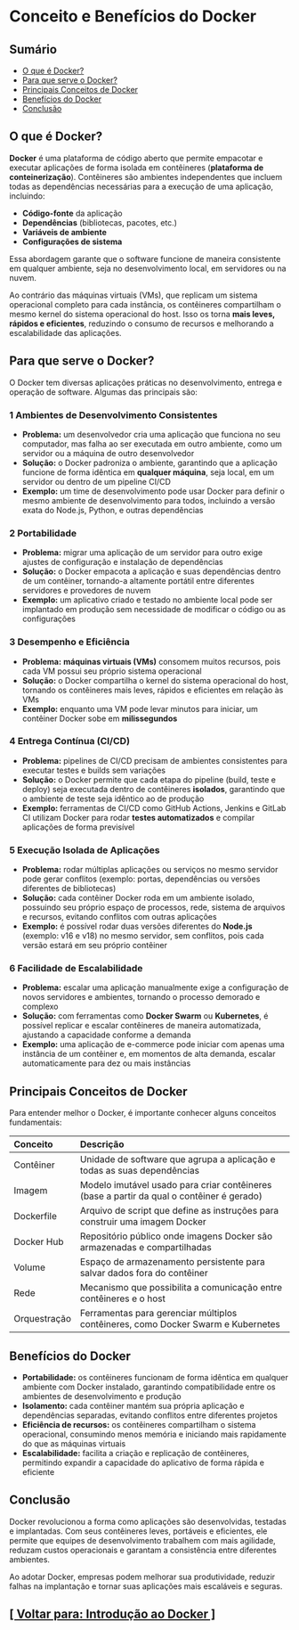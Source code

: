 # Conceito e Benefícios do Docker

<!--
TODO:
- Linkar este ponto com "Máquinas Virtuais"
- Linkar este ponto com "CI/CD"
- Linkar este ponto com "Kernel"
- Linkar este ponto com "Testes Automatizados"
- Linkar este ponto com "Node.js"
- Linkar este ponto com "Docker Swarm"
- Linkar este ponto com "Kubernetes"
-->

## Sumário

- [O que é Docker?](#docker)
- [Para que serve o Docker?](#para-serve-docker)
- [Principais Conceitos de Docker](#principais-conceitos-docker)
- [Benefícios do Docker](#beneficios-docker)
- [Conclusão](#conclusao)

## <a id="docker">O que é Docker?</a>

**Docker** é uma plataforma de código aberto que permite empacotar e executar aplicações de forma isolada em contêineres (**plataforma de conteinerização**). Contêineres são ambientes independentes que incluem todas as dependências necessárias para a execução de uma aplicação, incluindo:

- **Código-fonte** da aplicação
- **Dependências** (bibliotecas, pacotes, etc.)
- **Variáveis de ambiente**
- **Configurações de sistema**

Essa abordagem garante que o software funcione de maneira consistente em qualquer ambiente, seja no desenvolvimento local, em servidores ou na nuvem.

Ao contrário das máquinas virtuais (VMs), que replicam um sistema operacional completo para cada instância, os contêineres compartilham o mesmo kernel do sistema operacional do host. Isso os torna **mais leves, rápidos e eficientes**, reduzindo o consumo de recursos e melhorando a escalabilidade das aplicações.

## <a id="para-serve-docker">Para que serve o Docker?</a>

O Docker tem diversas aplicações práticas no desenvolvimento, entrega e operação de software. Algumas das principais são:

### 1 Ambientes de Desenvolvimento Consistentes

- **Problema:** um desenvolvedor cria uma aplicação que funciona no seu computador, mas falha ao ser executada em outro ambiente, como um servidor ou a máquina de outro desenvolvedor
- **Solução:** o Docker padroniza o ambiente, garantindo que a aplicação funcione de forma idêntica em **qualquer máquina**, seja local, em um servidor ou dentro de um pipeline CI/CD
- **Exemplo:** um time de desenvolvimento pode usar Docker para definir o mesmo ambiente de desenvolvimento para todos, incluindo a versão exata do Node.js, Python, e outras dependências

### 2 Portabilidade

- **Problema:** migrar uma aplicação de um servidor para outro exige ajustes de configuração e instalação de dependências
- **Solução:** o Docker empacota a aplicação e suas dependências dentro de um contêiner, tornando-a altamente portátil entre diferentes servidores e provedores de nuvem
- **Exemplo:** um aplicativo criado e testado no ambiente local pode ser implantado em produção sem necessidade de modificar o código ou as configurações

### 3 Desempenho e Eficiência

- **Problema:** **máquinas virtuais (VMs)** consomem muitos recursos, pois cada VM possui seu próprio sistema operacional
- **Solução:** o Docker compartilha o kernel do sistema operacional do host, tornando os contêineres mais leves, rápidos e eficientes em relação às VMs
- **Exemplo:** enquanto uma VM pode levar minutos para iniciar, um contêiner Docker sobe em **milissegundos**

### 4 Entrega Contínua (CI/CD)

- **Problema:** pipelines de CI/CD precisam de ambientes consistentes para executar testes e builds sem variações
- **Solução:** o Docker permite que cada etapa do pipeline (build, teste e deploy) seja executada dentro de contêineres **isolados**, garantindo que o ambiente de teste seja idêntico ao de produção
- **Exemplo:** ferramentas de CI/CD como GitHub Actions, Jenkins e GitLab CI utilizam Docker para rodar **testes automatizados** e compilar aplicações de forma previsível

### 5 Execução Isolada de Aplicações

- **Problema:** rodar múltiplas aplicações ou serviços no mesmo servidor pode gerar conflitos (exemplo: portas, dependências ou versões diferentes de bibliotecas)
- **Solução:** cada contêiner Docker roda em um ambiente isolado, possuindo seu próprio espaço de processos, rede, sistema de arquivos e recursos, evitando conflitos com outras aplicações
- **Exemplo:** é possível rodar duas versões diferentes do **Node.js** (exemplo: v16 e v18) no mesmo servidor, sem conflitos, pois cada versão estará em seu próprio contêiner

### 6 Facilidade de Escalabilidade

- **Problema:** escalar uma aplicação manualmente exige a configuração de novos servidores e ambientes, tornando o processo demorado e complexo
- **Solução:** com ferramentas como **Docker Swarm** ou **Kubernetes**, é possível replicar e escalar contêineres de maneira automatizada, ajustando a capacidade conforme a demanda
- **Exemplo:** uma aplicação de e-commerce pode iniciar com apenas uma instância de um contêiner e, em momentos de alta demanda, escalar automaticamente para dez ou mais instâncias

## <a id="principais-conceitos-docker">Principais Conceitos de Docker</a>

Para entender melhor o Docker, é importante conhecer alguns conceitos fundamentais:

| Conceito     | Descrição                                                                                 |
|:-------------|:------------------------------------------------------------------------------------------|
| Contêiner    | Unidade de software que agrupa a aplicação e todas as suas dependências                   |
| Imagem       | Modelo imutável usado para criar contêineres (base a partir da qual o contêiner é gerado) |
| Dockerfile   | Arquivo de script que define as instruções para construir uma imagem Docker               |
| Docker Hub   | Repositório público onde imagens Docker são armazenadas e compartilhadas                  |
| Volume       | Espaço de armazenamento persistente para salvar dados fora do contêiner                   |
| Rede         | Mecanismo que possibilita a comunicação entre contêineres e o host                        |
| Orquestração | Ferramentas para gerenciar múltiplos contêineres, como Docker Swarm e Kubernetes          |

## <a id="beneficios-docker">Benefícios do Docker</a>

- **Portabilidade:** os contêineres funcionam de forma idêntica em qualquer ambiente com Docker instalado, garantindo compatibilidade entre os ambientes de desenvolvimento e produção
- **Isolamento:** cada contêiner mantém sua própria aplicação e dependências separadas, evitando conflitos entre diferentes projetos
- **Eficiência de recursos:** os contêineres compartilham o sistema operacional, consumindo menos memória e iniciando mais rapidamente do que as máquinas virtuais
- **Escalabilidade:** facilita a criação e replicação de contêineres, permitindo expandir a capacidade do aplicativo de forma rápida e eficiente

## <a id="conclusao">Conclusão</a>

Docker revolucionou a forma como aplicações são desenvolvidas, testadas e implantadas. Com seus contêineres leves, portáveis e eficientes, ele permite que equipes de desenvolvimento trabalhem com mais agilidade, reduzam custos operacionais e garantam a consistência entre diferentes ambientes.

Ao adotar Docker, empresas podem melhorar sua produtividade, reduzir falhas na implantação e tornar suas aplicações mais escaláveis e seguras.

## [[ Voltar para: Introdução ao Docker ]](./introducao-docker.md#conceito-beneficios-docker)